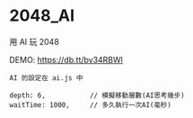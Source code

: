 2048_AI
=======

用 AI 玩 2048

DEMO: https://db.tt/bv34RBWl


```
AI 的設定在 ai.js 中

depth: 6,		    // 模擬移動層數(AI思考幾步)
waitTime: 1000,		// 多久執行一次AI(毫秒)


```
